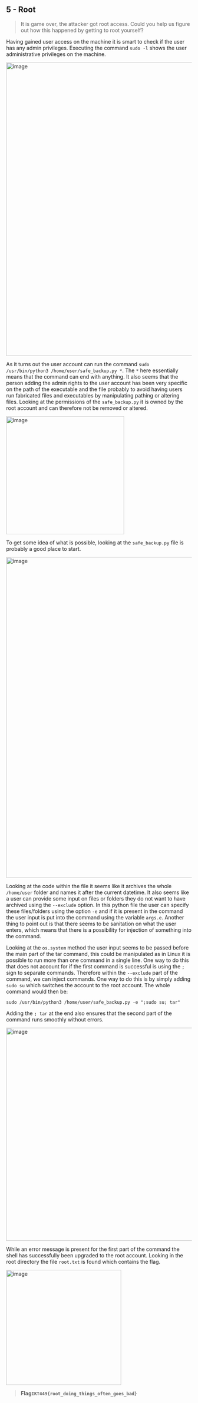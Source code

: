 ## 5 - Root

> It is game over, the attacker got root access.
> Could you help us figure out how this happened by getting to root yourself?

Having gained user access on the machine it is smart to check if the user has any admin privileges. Executing the command `sudo -l` shows the user administrative privileges on the machine.

<img width="796" alt="image" src="https://user-images.githubusercontent.com/59768512/167270262-887ad0d2-eedc-48c9-a667-8a5d37d74742.png">

As it turns out the user account can run the command `sudo /usr/bin/python3 /home/user/safe_backup.py *`.  The `*` here essentially means that the command can end with anything. It also seems that the person adding the admin rights to the user account has been very specific on the path of the executable and the file probably to avoid having users run fabricated files and executables by manipulating pathing or altering files. Looking at the permissions of the `safe_backup.py` it is owned by the root account and can therefore not be removed or altered.

<img width="320" alt="image" src="https://user-images.githubusercontent.com/59768512/167715284-3230f41f-471d-4670-8c3b-89ac95e277c7.png">

To get some idea of what is possible, looking at the `safe_backup.py` file is probably a good place to start.

<img width="870" alt="image" src="https://user-images.githubusercontent.com/59768512/167270179-3574d9be-a110-491c-8208-d4e76893d452.png">

Looking at the code within the file it seems like it archives the whole `/home/user` folder and names it after the current datetime. It also seems like a user can provide some input on files or folders they do not want to have archived using the `--exclude` option. In this python file the user can specify these files/folders using the option `-e` and if it is present in the command the user input is put into the command using the variable `args.e`. Another thing to point out is that there seems to be sanitation on what the user enters, which means that there is a possibility for injection of something into the command.

Looking at the `os.system` method the user input seems to be passed before the main part of the tar command, this could be manipulated as in Linux it is possible to run more than one command in a single line. One way to do this that does not account for if the first command is successful is using the `;` sign to separate commands. Therefore within the `--exclude` part of the command, we can inject commands. One way to do this is by simply adding `sudo su` which switches the account to the root account. The whole command would then be:

`sudo /usr/bin/python3 /home/user/safe_backup.py -e ";sudo su; tar"`

Adding the `; tar` at the end also ensures that the second part of the command runs smoothly without errors. 

<img width="578" alt="image" src="https://user-images.githubusercontent.com/59768512/167680228-faee620b-631b-4767-bb49-582f91864c6a.png">

While an error message is present for the first part of the command the shell has successfully been upgraded to the root account. Looking in the root directory the file `root.txt` is found which contains the flag.

<img width="312" alt="image" src="https://user-images.githubusercontent.com/59768512/167680481-26fcd5f2-b437-4c09-8d92-02b9a56c9a68.png">

>**Flag`IKT449{root_doing_things_often_goes_bad}`**
